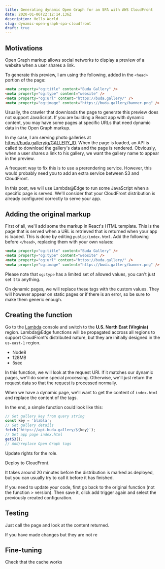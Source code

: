 ```yaml
---
title: Generating dynamic Open Graph for an SPA with AWS CloudFront
date: 2020-01-06T22:12:14.136Z
description: Hello World
slug: dynamic-open-graph-spa-cloudfront
draft: true
---
```


## Motivations

Open Graph markup allows social networks to display a preview of a website when a user shares a link.

<!-- Image of Facebook Open Graph preview -->

To generate this preview, I am using the following, added in the `<head>` portion of the page:

```html
<meta property="og:title" content="Buda Gallery" />
<meta property="og:type" content="website" />
<meta property="og:url" content="https://buda.gallery/" />
<meta property="og:image" content="https://buda.gallery/banner.png" />
```

Usually, the crawler that downloads the page to generate this preview does not support JavaScript. If you are building a React app with dynamic content, you may have some pages at specific URLs that need dynamic data in the Open Graph markup.

In my case, I am serving photo galleries at https://buda.gallery/g/GALLERY_ID. When the page is loaded, an API is called to download the gallery's data and the page is rendered. Obviously, when a user shares a link to his gallery, we want the gallery name to appear in the preview.

A frequent way to fix this is to use a prerendering service. However, this would probably need you to add an extra service between S3 and CloudFront.

In this post, we will use Lambda@Edge to run some JavaScript when a specific page is served. We'll consider that your CloudFront distribution is already configured correctly to serve your app.

## Adding the original markup

First of all, we'll add some the markup in React's HTML template. This is the page that is served when a URL is retrieved that is returned when your app is loaded. This is done by editing `public/index.html`. Add the following before `</head>`, replacing them with your own values:

```html
<meta property="og:title" content="Buda Gallery" />
<meta property="og:type" content="website" />
<meta property="og:url" content="https://buda.gallery/" />
<meta property="og:image" content="https://buda.gallery/banner.png" />
```

<!-- Maybe don't add that in fact and just push before </head> -->

Please note that `og:type` has a limited set of allowed values, you can't just set it to anything.

On dynamic pages, we will replace these tags with the custom values. They will however appear on static pages or if there is an error, so be sure to make them generic enough.

## Creating the function

Go to the [Lambda](https://console.aws.com) console and switch to the **U.S. North East (Virginia)** region. Lambda@Edge functions will be propagated accross all regions to support CloudFront's distributed nature, but they are initially designed in the `us-east-1` region.

- Node8
- 128MB
- 5sec

In this function, we will look at the request URI. If it matches our dynamic pages, we'll do some special processing. Otherwise, we'll just return the request data so that the request is processed normally.

When we have a dynamic page, we'll want to get the content of `index.html` and replace the content of the tags.

In the end, a simple function could look like this:

```javascript
// Get gallery key from query string
const key = 'blabla';
// Get gallery details
fetch(`https://api.buda.gallery/${key}`);
// Get app page index.html
getS3();
// Add/replace Open Graph tags
```

Update rights for the role.

Deploy to CloudFront.

It takes around 20 minutes before the distribution is marked as deployed, but you can usually try to call it before it has finished.

If you need to update your code, first go back to the original function (not the function > version). Then save it, click add trigger again and select the previously created configuration.

## Testing

Just call the page and look at the content returned.

If you have made changes but they are not re

## Fine-tuning

Check that the cache works
